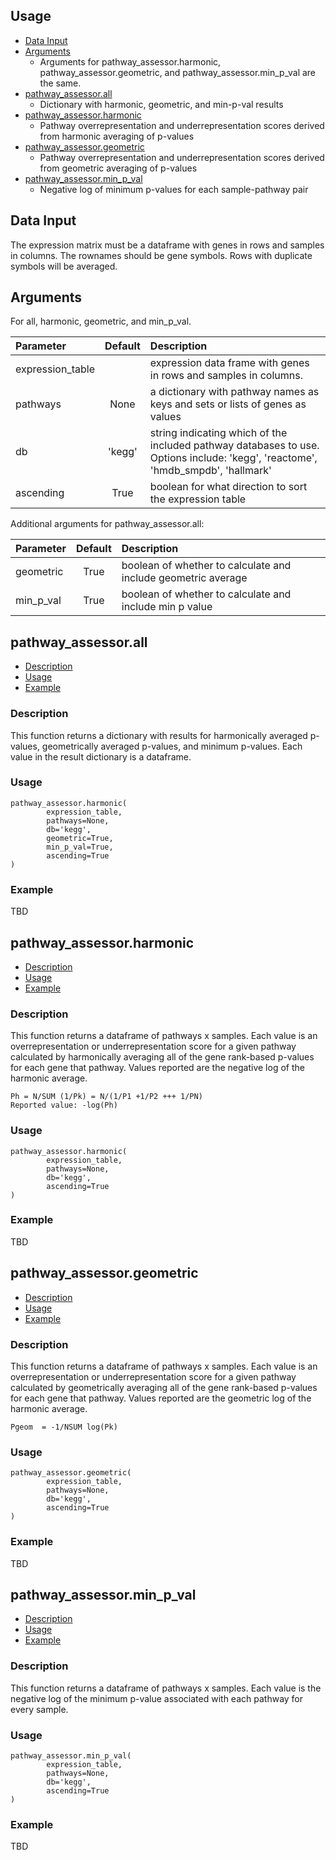 ## Usage
- [Data Input](#data-input)
- [Arguments](#arguments)
   - Arguments for pathway_assessor.harmonic, pathway_assessor.geometric, and pathway_assessor.min_p_val are the same.
- [pathway_assessor.all](#all)
   - Dictionary with harmonic, geometric, and min-p-val results
- [pathway_assessor.harmonic](#harmonic)
   - Pathway overrepresentation and underrepresentation scores derived from harmonic averaging of p-values
- [pathway_assessor.geometric](#geometric)
   - Pathway overrepresentation and underrepresentation scores derived from geometric averaging of p-values
- [pathway_assessor.min_p_val](#minpval)
   - Negative log of minimum p-values for each sample-pathway pair


## Data Input
The expression matrix must be a dataframe with genes in rows and samples in columns. 
The rownames should be gene symbols. Rows with duplicate symbols will be averaged.

## Arguments
For all, harmonic, geometric, and min_p_val.

| Parameter                 | Default       | Description   |	
| :------------------------ |:-------------:| :-------------|
| expression_table	       |	          | expression data frame with genes in rows and samples in columns.
| pathways         | None           |a dictionary with pathway names as keys and sets or lists of genes as values
| db 	       |	'kegg'	            |string indicating which of the included pathway databases to use. Options include: 'kegg', 'reactome', 'hmdb_smpdb', 'hallmark'
| ascending  		       | True	           | boolean for what direction to sort the expression table

Additional arguments for pathway_assessor.all:

| Parameter                 | Default       | Description   |	
| :------------------------ |:-------------:| :-------------|
| geometric	       |True	          | boolean of whether to calculate and include geometric average
| min_p_val         | True           |boolean of whether to calculate and include min p value

## pathway_assessor.all
- [Description](#description)
- [Usage](#usage)
- [Example](#example)


### Description

This function returns a dictionary with results for harmonically averaged p-values, 
geometrically averaged p-values, and minimum p-values. Each value in the result dictionary
is a dataframe.

### Usage
```
pathway_assessor.harmonic(
        expression_table,
        pathways=None,
        db='kegg',
        geometric=True,
        min_p_val=True,
        ascending=True
)
```

### Example
TBD

## pathway_assessor.harmonic
- [Description](#description)
- [Usage](#usage)
- [Example](#example)


### Description

This function returns a dataframe of pathways x samples. 
Each value is an overrepresentation or underrepresentation score for a given pathway 
calculated by harmonically averaging all of the gene rank-based p-values for each gene 
that pathway. Values reported are the negative log of the harmonic average.

```
Ph = N/SUM (1/Pk) = N/(1/P1 +1/P2 +++ 1/PN)
Reported value: -log(Ph)
```

### Usage
```
pathway_assessor.harmonic(
        expression_table,
        pathways=None,
        db='kegg',
        ascending=True
)
```

### Example
TBD


## pathway_assessor.geometric
- [Description](#description)
- [Usage](#usage)
- [Example](#example)


### Description

This function returns a dataframe of pathways x samples. 
Each value is an overrepresentation or underrepresentation score for a given pathway 
calculated by geometrically averaging all of the gene rank-based p-values for each gene 
that pathway. Values reported are the geometric log of the harmonic average.

```
Pgeom  = -1/NSUM log(Pk)
```
### Usage
```
pathway_assessor.geometric(
        expression_table,
        pathways=None,
        db='kegg',
        ascending=True
)
```

### Example
TBD

## pathway_assessor.min_p_val
- [Description](#description)
- [Usage](#usage)
- [Example](#example)


### Description

This function returns a dataframe of pathways x samples. 
Each value is the negative log of the minimum p-value associated with each 
pathway for every sample. 

### Usage
```
pathway_assessor.min_p_val(
        expression_table,
        pathways=None,
        db='kegg',
        ascending=True
)
```

### Example
TBD
